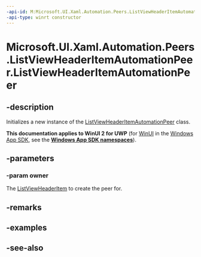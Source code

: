 ```yaml
---
-api-id: M:Microsoft.UI.Xaml.Automation.Peers.ListViewHeaderItemAutomationPeer.#ctor(Microsoft.UI.Xaml.Controls.ListViewHeaderItem)
-api-type: winrt constructor
---
```


<!-- Method syntax
public ListViewHeaderItemAutomationPeer(Windows.UI.Xaml.Controls.ListViewHeaderItem owner)
-->

# Microsoft.UI.Xaml.Automation.Peers.ListViewHeaderItemAutomationPeer.ListViewHeaderItemAutomationPeer

## -description
Initializes a new instance of the [ListViewHeaderItemAutomationPeer](listviewheaderitemautomationpeer.md) class.

**This documentation applies to WinUI 2 for UWP** (for [WinUI](/windows/apps/winui/winui3/) in the [Windows App SDK](/windows/apps/windows-app-sdk/), see the **[Windows App SDK namespaces](/windows/windows-app-sdk/api/winrt/)**).

## -parameters
### -param owner
The [ListViewHeaderItem](../microsoft.ui.xaml.controls/listviewheaderitem.md) to create the peer for.

## -remarks

## -examples

## -see-also
